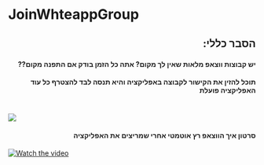 # JoinWhteappGroup
##  <p dir="rtl"> **הסבר כללי:**  </p>

#### <p dir="rtl">     יש קבוצות ווצאפ מלאות שאין לך מקום? אתה כל הזמן בודק אם התפנה מקום??  </p>
#### <p dir="rtl">  תוכל להזין את הקישור לקבוצה באפליקציה והיא תנסה לבד להצטרף כל עוד האפליקציה פועלת </p>
#
![](https://user-images.githubusercontent.com/57868000/136917324-b77a28f0-4285-4d53-91c9-7d08b0ca0ddd.png)
####  <p dir="rtl"> **סרטון איך הווצאפ רץ אוטמטי אחרי שמריצים את האפליקציה**  </p>
[![Watch the video](https://user-images.githubusercontent.com/57868000/136920633-e35d4438-1f8c-48d1-963a-be0d35232688.png)](https://www.youtube.com/watch?v=vsLUqQRJkXU)



